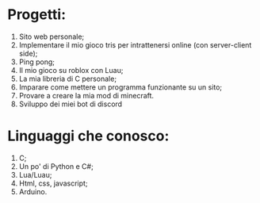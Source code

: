 # Progetti:
1) Sito web personale;
2) Implementare il mio gioco tris per intrattenersi online (con server-client side);
3) Ping pong;
4) Il mio gioco su roblox con Luau;
5) La mia libreria di C personale;
6) Imparare come mettere un programma funzionante su un sito;
7) Provare a creare la mia mod di minecraft.
8) Sviluppo dei miei bot di discord
# Linguaggi che conosco:
1) C;
2) Un po' di Python e C#;
3) Lua/Luau;
4) Html, css, javascript;
5) Arduino.
